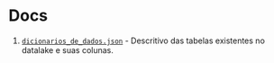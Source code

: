 # Docs

1. [`dicionarios_de_dados.json`](./dicionarios_de_dados.json) - Descritivo das tabelas existentes no datalake e suas colunas.
